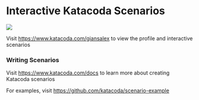# Interactive Katacoda Scenarios

[![](http://shields.katacoda.com/katacoda/giansalex/count.svg)](https://www.katacoda.com/giansalex "Get your profile on Katacoda.com")

Visit https://www.katacoda.com/giansalex to view the profile and interactive scenarios

### Writing Scenarios
Visit https://www.katacoda.com/docs to learn more about creating Katacoda scenarios

For examples, visit https://github.com/katacoda/scenario-example
